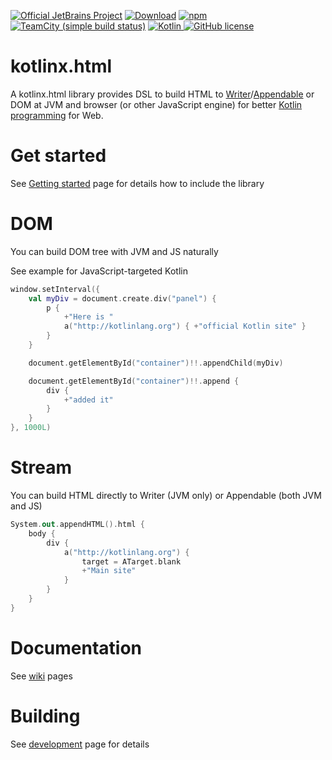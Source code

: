[![Official JetBrains Project](http://jb.gg/badges/official.svg)](https://confluence.jetbrains.com/display/ALL/JetBrains+on+GitHub)
[![Download](https://api.bintray.com/packages/kotlin/kotlinx.html/kotlinx.html/images/download.svg)](https://bintray.com/kotlin/kotlinx.html/kotlinx.html/_latestVersion)  [![npm](https://img.shields.io/npm/v/kotlinx-html.svg)](https://www.npmjs.com/package/kotlinx-html) [![TeamCity (simple build status)](https://img.shields.io/teamcity/http/teamcity.jetbrains.com/s/KotlinTools_KotlinxHtml_Build.svg)](https://teamcity.jetbrains.com/viewType.html?buildTypeId=KotlinTools_KotlinxHtml_Build&branch_Kotlin_KotlinX=%3Cdefault%3E&tab=buildTypeStatusDiv&guest=1) [ ![Kotlin](https://img.shields.io/badge/Kotlin-1.2.21-orange.svg) ](https://kotlinlang.org/) [![GitHub license](https://img.shields.io/badge/license-Apache%20License%202.0-green.svg?style=flat)](http://www.apache.org/licenses/LICENSE-2.0)

# kotlinx.html

A kotlinx.html library provides DSL to build HTML to [Writer](http://docs.oracle.com/javase/8/docs/api/java/io/Writer.html)/[Appendable](http://docs.oracle.com/javase/8/docs/api/java/lang/Appendable.html) or DOM at JVM and browser (or other JavaScript engine) for 
better [Kotlin programming](http://kotlinlang.org) for Web. 

# Get started

See [Getting started](https://github.com/kotlin/kotlinx.html/wiki/Getting-started) page for details how to include the library

# DOM
You can build DOM tree with JVM and JS naturally

See example for JavaScript-targeted Kotlin

```kotlin
window.setInterval({
    val myDiv = document.create.div("panel") {
        p { 
            +"Here is "
            a("http://kotlinlang.org") { +"official Kotlin site" } 
        }
    }

    document.getElementById("container")!!.appendChild(myDiv)

    document.getElementById("container")!!.append {
        div {
            +"added it"
        }
    }
}, 1000L)
```

# Stream
You can build HTML directly to Writer (JVM only) or Appendable (both JVM and JS)

```kotlin
System.out.appendHTML().html {
	body {
		div {
			a("http://kotlinlang.org") {
				target = ATarget.blank
				+"Main site"
			}
		}
	}
}
```

# Documentation

See [wiki](https://github.com/kotlin/kotlinx.html/wiki) pages

# Building 
See [development](https://github.com/kotlin/kotlinx.html/wiki/Development) page for details
